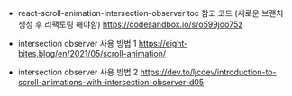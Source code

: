- react-scroll-animation-intersection-observer
toc 참고 코드 (새로운 브랜치 생성 후 리팩토링 해야함)
https://codesandbox.io/s/o599joo75z

- intersection observer 사용 방법 1
https://eight-bites.blog/en/2021/05/scroll-animation/

- intersection observer 사용 방법 2
https://dev.to/ljcdev/introduction-to-scroll-animations-with-intersection-observer-d05